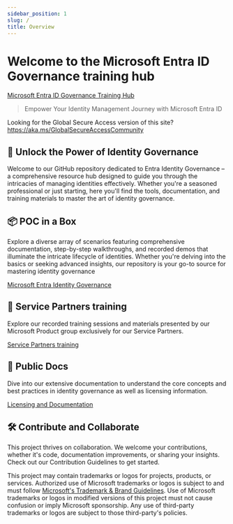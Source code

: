 ```yaml
---
sidebar_position: 1
slug: /
title: Overview
---
```

# Welcome to the Microsoft Entra ID Governance training hub

[Microsoft Entra ID Governance Training Hub](https://aka.ms/EntraIDGovernanceTraining)

> Empower Your Identity Management Journey with Microsoft Entra ID

Looking for the Global Secure Access version of this site? https://aka.ms/GlobalSecureAccessCommunity

## 🔐 Unlock the Power of Identity Governance

Welcome to our GitHub repository dedicated to Entra Identity Governance – a comprehensive resource hub designed to guide you through the intricacies of managing identities effectively. Whether you're a seasoned professional or just starting, here you'll find the tools, documentation, and training materials to master the art of identity governance.

## 📦 POC in a Box

Explore a diverse array of scenarios featuring comprehensive documentation, step-by-step walkthroughs, and recorded demos that illuminate the intricate lifecycle of identities. Whether you're delving into the basics or seeking advanced insights, our repository is your go-to source for mastering identity governance

[Microsoft Entra Identity Governance](./IGAPOC/Readme.md)


## 🤝 Service Partners training

Explore our recorded training sessions and materials presented by our Microsoft Product group exclusively for our Service Partners.

[Service Partners training](./Partners/Readme.md)

## 📄 Public Docs

Dive into our extensive documentation to understand the core concepts and best practices in identity governance as well as licensing information.

[Licensing and Documentation](./DOCS/docs.md)

## 🛠️ Contribute and Collaborate

This project thrives on collaboration. We welcome your contributions, whether it's code, documentation improvements, or sharing your insights. Check out our Contribution Guidelines to get started.

This project may contain trademarks or logos for projects, products, or services. Authorized use of Microsoft
trademarks or logos is subject to and must follow
[Microsoft's Trademark & Brand Guidelines](https://www.microsoft.com/en-us/legal/intellectualproperty/trademarks/usage/general).
Use of Microsoft trademarks or logos in modified versions of this project must not cause confusion or imply Microsoft sponsorship.
Any use of third-party trademarks or logos are subject to those third-party's policies.
